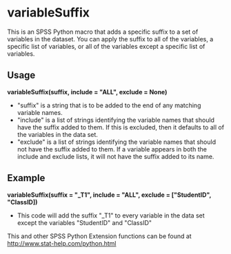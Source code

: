 # variableSuffix
This is an SPSS Python macro that adds a specific suffix to a set of variables in the dataset. You can apply the suffix to all of the variables, a specific list of variables, or all of the variables except a specific list of variables.

## Usage
**variableSuffix(suffix, include = "ALL", exclude = None)**
* "suffix" is a string that is to be added to the end of any matching variable names.
* "include" is a list of strings identifying the variable names that should have the suffix added to them. If this is excluded, then it defaults to all of the variables in the data set.
* "exclude" is a list of strings identifying the variable names that should not have the suffix added to them. If a variable appears in both the include and exclude lists, it will not have the suffix added to its name.

## Example
**variableSuffix(suffix = "_T1", 
include = "ALL", 
exclude = ["StudentID", "ClassID])**
* This code will add the suffix "_T1" to every variable in the data set except the variables "StudentID" and "ClassID"

This and other SPSS Python Extension functions can be found at http://www.stat-help.com/python.html
